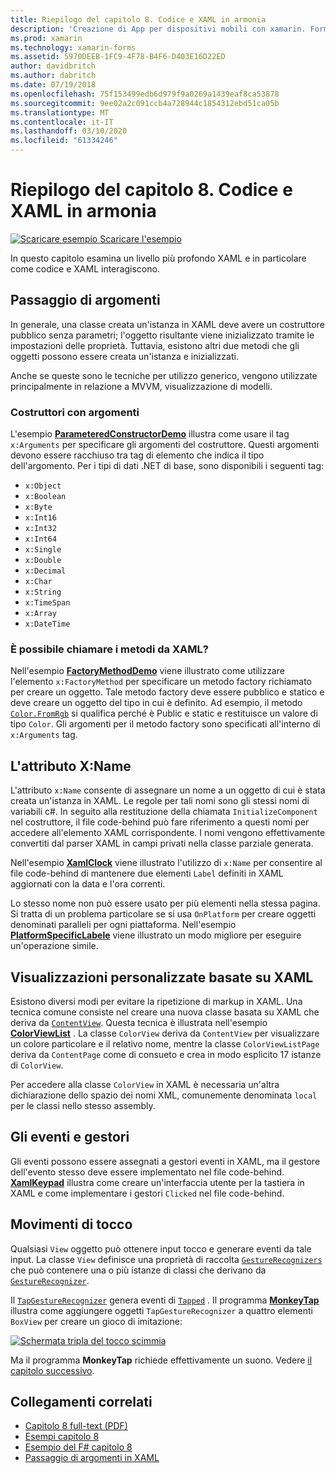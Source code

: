 ```yaml
---
title: Riepilogo del capitolo 8. Codice e XAML in armonia
description: 'Creazione di App per dispositivi mobili con xamarin. Forms: riepilogo del capitolo 8. Codice e XAML in armonia'
ms.prod: xamarin
ms.technology: xamarin-forms
ms.assetid: 5970DEEB-1FC9-4F78-B4F6-D403E16D22ED
author: davidbritch
ms.author: dabritch
ms.date: 07/19/2018
ms.openlocfilehash: 75f153499edb6d979f9a0269a1439eaf8ca53878
ms.sourcegitcommit: 9ee02a2c091ccb4a728944c1854312ebd51ca05b
ms.translationtype: MT
ms.contentlocale: it-IT
ms.lasthandoff: 03/10/2020
ms.locfileid: "61334246"
---
```

# <a name="summary-of-chapter-8-code-and-xaml-in-harmony"></a>Riepilogo del capitolo 8. Codice e XAML in armonia

[![Scaricare esempio](~/media/shared/download.png) Scaricare l'esempio](https://github.com/xamarin/xamarin-forms-book-samples/tree/master/Chapter08)

In questo capitolo esamina un livello più profondo XAML e in particolare come codice e XAML interagiscono.

## <a name="passing-arguments"></a>Passaggio di argomenti

In generale, una classe creata un'istanza in XAML deve avere un costruttore pubblico senza parametri; l'oggetto risultante viene inizializzato tramite le impostazioni delle proprietà. Tuttavia, esistono altri due metodi che gli oggetti possono essere creata un'istanza e inizializzati.

Anche se queste sono le tecniche per utilizzo generico, vengono utilizzate principalmente in relazione a MVVM, visualizzazione di modelli.

### <a name="constructors-with-arguments"></a>Costruttori con argomenti

L'esempio [**ParameteredConstructorDemo**](https://github.com/xamarin/xamarin-forms-book-samples/tree/master/Chapter08/ParameteredConstructorDemo) illustra come usare il tag `x:Arguments` per specificare gli argomenti del costruttore. Questi argomenti devono essere racchiuso tra tag di elemento che indica il tipo dell'argomento. Per i tipi di dati .NET di base, sono disponibili i seguenti tag:

- `x:Object`
- `x:Boolean`
- `x:Byte`
- `x:Int16`
- `x:Int32`
- `x:Int64`
- `x:Single`
- `x:Double`
- `x:Decimal`
- `x:Char`
- `x:String`
- `x:TimeSpan`
- `x:Array`
- `x:DateTime`

### <a name="can-i-call-methods-from-xaml"></a>È possibile chiamare i metodi da XAML?

Nell'esempio [**FactoryMethodDemo**](https://github.com/xamarin/xamarin-forms-book-samples/tree/master/Chapter08/FactoryMethodDemo) viene illustrato come utilizzare l'elemento `x:FactoryMethod` per specificare un metodo factory richiamato per creare un oggetto. Tale metodo factory deve essere pubblico e statico e deve creare un oggetto del tipo in cui è definito. Ad esempio, il metodo [`Color.FromRgb`](xref:Xamarin.Forms.Color.FromRgb(System.Double,System.Double,System.Double)) si qualifica perché è Public e static e restituisce un valore di tipo `Color`. Gli argomenti per il metodo factory sono specificati all'interno di `x:Arguments` tag.

## <a name="the-xname-attribute"></a>L'attributo X:Name

L'attributo `x:Name` consente di assegnare un nome a un oggetto di cui è stata creata un'istanza in XAML. Le regole per tali nomi sono gli stessi nomi di variabili c#. In seguito alla restituzione della chiamata `InitializeComponent` nel costruttore, il file code-behind può fare riferimento a questi nomi per accedere all'elemento XAML corrispondente. I nomi vengono effettivamente convertiti dal parser XAML in campi privati nella classe parziale generata.

Nell'esempio [**XamlClock**](https://github.com/xamarin/xamarin-forms-book-samples/tree/master/Chapter08/XamlClock) viene illustrato l'utilizzo di `x:Name` per consentire al file code-behind di mantenere due elementi `Label` definiti in XAML aggiornati con la data e l'ora correnti.

Lo stesso nome non può essere usato per più elementi nella stessa pagina. Si tratta di un problema particolare se si usa `OnPlatform` per creare oggetti denominati paralleli per ogni piattaforma. Nell'esempio [**PlatformSpecificLabele**](https://github.com/xamarin/xamarin-forms-book-samples/tree/master/Chapter08/PlatformSpecificLabels) viene illustrato un modo migliore per eseguire un'operazione simile.

## <a name="custom-xaml-based-views"></a>Visualizzazioni personalizzate basate su XAML

Esistono diversi modi per evitare la ripetizione di markup in XAML. Una tecnica comune consiste nel creare una nuova classe basata su XAML che deriva da [`ContentView`](xref:Xamarin.Forms.ContentView). Questa tecnica è illustrata nell'esempio [**ColorViewList**](https://github.com/xamarin/xamarin-forms-book-samples/tree/master/Chapter08/ColorViewList) . La classe `ColorView` deriva da `ContentView` per visualizzare un colore particolare e il relativo nome, mentre la classe `ColorViewListPage` deriva da `ContentPage` come di consueto e crea in modo esplicito 17 istanze di `ColorView`.

Per accedere alla classe `ColorView` in XAML è necessaria un'altra dichiarazione dello spazio dei nomi XML, comunemente denominata `local` per le classi nello stesso assembly.

## <a name="events-and-handlers"></a>Gli eventi e gestori

Gli eventi possono essere assegnati a gestori eventi in XAML, ma il gestore dell'evento stesso deve essere implementato nel file code-behind. [**XamlKeypad**](https://github.com/xamarin/xamarin-forms-book-samples/tree/master/Chapter08/XamlKeypad) illustra come creare un'interfaccia utente per la tastiera in XAML e come implementare i gestori `Clicked` nel file code-behind.

## <a name="tap-gestures"></a>Movimenti di tocco

Qualsiasi `View` oggetto può ottenere input tocco e generare eventi da tale input. La classe `View` definisce una proprietà di raccolta [`GestureRecognizers`](xref:Xamarin.Forms.View.GestureRecognizers) che può contenere una o più istanze di classi che derivano da [`GestureRecognizer`](xref:Xamarin.Forms.GestureRecognizer).

Il [`TapGestureRecognizer`](xref:Xamarin.Forms.TapGestureRecognizer) genera eventi di [`Tapped`](xref:Xamarin.Forms.TapGestureRecognizer.Tapped) . Il programma [**MonkeyTap**](https://github.com/xamarin/xamarin-forms-book-samples/tree/master/Chapter08/MonkeyTap) illustra come aggiungere oggetti `TapGestureRecognizer` a quattro elementi `BoxView` per creare un gioco di imitazione:

[![Schermata tripla del tocco scimmia](images/ch08fg07-small.png "Gioco di imitazione")](images/ch08fg07-large.png#lightbox "Gioco di imitazione")

Ma il programma **MonkeyTap** richiede effettivamente un suono. Vedere [il capitolo successivo](chapter09.md).

## <a name="related-links"></a>Collegamenti correlati

- [Capitolo 8 full-text (PDF)](https://download.xamarin.com/developer/xamarin-forms-book/XamarinFormsBook-Ch08-Apr2016.pdf)
- [Esempi capitolo 8](https://github.com/xamarin/xamarin-forms-book-samples/tree/master/Chapter08)
- [Esempio del F# capitolo 8](https://github.com/xamarin/xamarin-forms-book-samples/tree/master/Chapter08/FS/XamlKeypad)
- [Passaggio di argomenti in XAML](~/xamarin-forms/xaml/passing-arguments.md)
